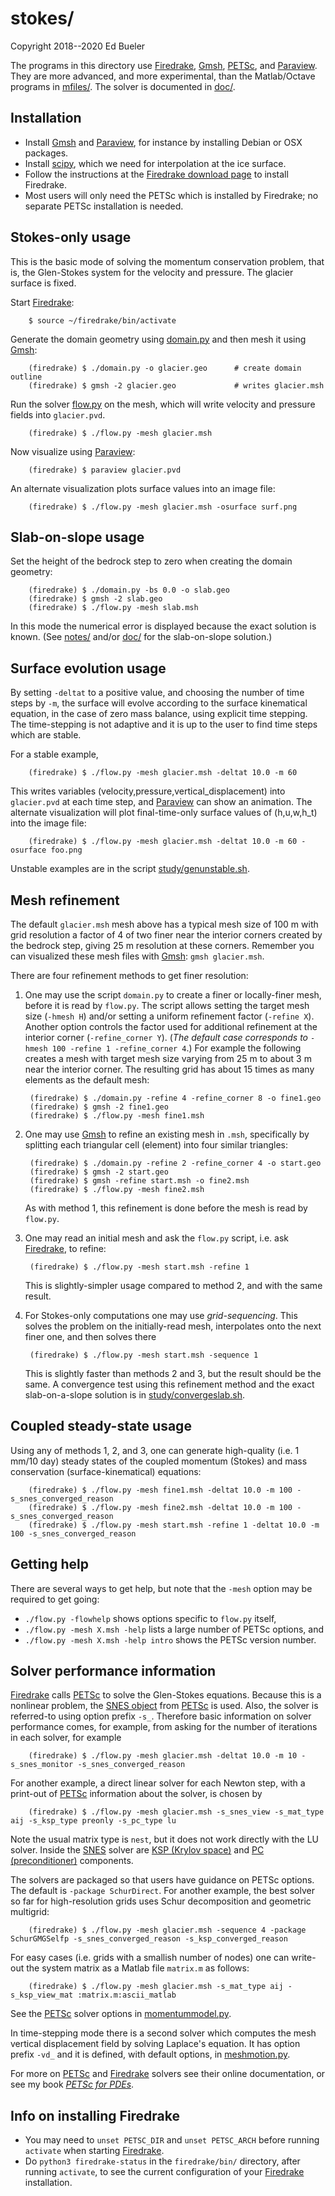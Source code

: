 stokes/
=======

Copyright 2018--2020 Ed Bueler

The programs in this directory use [Firedrake](https://www.firedrakeproject.org/), [Gmsh](http://gmsh.info/), [PETSc](http://www.mcs.anl.gov/petsc/), and [Paraview](https://www.paraview.org/).  They are more advanced, and more experimental, than the Matlab/Octave programs in [mfiles/](../mfiles/).  The solver is documented in [doc/](doc/).

Installation
------------

  * Install [Gmsh](http://gmsh.info/) and [Paraview](https://www.paraview.org/),
    for instance by installing Debian or OSX packages.
  * Install [scipy](https://www.scipy.org/), which we need for interpolation
    at the ice surface.
  * Follow the instructions at the
    [Firedrake download page](https://www.firedrakeproject.org/download.html)
    to install Firedrake.
  * Most users will only need the PETSc which is installed by Firedrake; no
    separate PETSc installation is needed.

Stokes-only usage
-----------------

This is the basic mode of solving the momentum conservation problem, that is, the Glen-Stokes system for the velocity and pressure.  The glacier surface is fixed.

Start [Firedrake](https://www.firedrakeproject.org/):

        $ source ~/firedrake/bin/activate

Generate the domain geometry using [domain.py](domain.py) and then mesh it using [Gmsh](http://gmsh.info/):

        (firedrake) $ ./domain.py -o glacier.geo      # create domain outline
        (firedrake) $ gmsh -2 glacier.geo             # writes glacier.msh

Run the solver [flow.py](flow.py) on the mesh, which will write velocity and pressure fields into `glacier.pvd`.

        (firedrake) $ ./flow.py -mesh glacier.msh

Now visualize using [Paraview](https://www.paraview.org/):

        (firedrake) $ paraview glacier.pvd

An alternate visualization plots surface values into an image file:

        (firedrake) $ ./flow.py -mesh glacier.msh -osurface surf.png

Slab-on-slope usage
-------------------

Set the height of the bedrock step to zero when creating the domain geometry:

        (firedrake) $ ./domain.py -bs 0.0 -o slab.geo
        (firedrake) $ gmsh -2 slab.geo
        (firedrake) $ ./flow.py -mesh slab.msh

In this mode the numerical error is displayed because the exact solution is known.  (See [notes/](../notes/) and/or [doc/](doc/) for the slab-on-slope solution.)

Surface evolution usage
-----------------------

By setting `-deltat` to a positive value, and choosing the number of time steps by `-m`, the surface will evolve according to the surface kinematical equation, in the case of zero mass balance, using explicit time stepping.  The time-stepping is not adaptive and it is up to the user to find time steps which are stable.

For a stable example,

        (firedrake) $ ./flow.py -mesh glacier.msh -deltat 10.0 -m 60

This writes variables (velocity,pressure,vertical\_displacement) into `glacier.pvd` at each time step, and [Paraview](https://www.paraview.org/) can show an animation.  The alternate visualization will plot final-time-only surface values of (h,u,w,h_t) into the image file:

        (firedrake) $ ./flow.py -mesh glacier.msh -deltat 10.0 -m 60 -osurface foo.png

Unstable examples are in the script [study/genunstable.sh](study/genunstable.sh).

Mesh refinement
---------------

The default `glacier.msh` mesh above has a typical mesh size of 100 m with grid resolution a factor of 4 of two finer near the interior corners created by the bedrock step, giving 25 m resolution at these corners.  Remember you can visualized these mesh files with [Gmsh](http://gmsh.info/): `gmsh glacier.msh`.

There are four refinement methods to get finer resolution:

1. One may use the script `domain.py` to create a finer or locally-finer mesh, before it is read by `flow.py`.  The script allows setting the target mesh size (`-hmesh H`) and/or setting a uniform refinement factor (`-refine X`).  Another option controls the factor used for additional refinement at the interior corner (`-refine_corner Y`).  (_The default case corresponds to_ `-hmesh 100 -refine 1 -refine_corner 4`.)  For example the following creates a mesh with target mesh size varying from 25 m to about 3 m near the interior corner.  The resulting grid has about 15 times as many elements as the default mesh:

        (firedrake) $ ./domain.py -refine 4 -refine_corner 8 -o fine1.geo
        (firedrake) $ gmsh -2 fine1.geo
        (firedrake) $ ./flow.py -mesh fine1.msh

2. One may use [Gmsh](http://gmsh.info/) to refine an existing mesh in `.msh`, specifically by splitting each triangular cell (element) into four similar triangles:

        (firedrake) $ ./domain.py -refine 2 -refine_corner 4 -o start.geo
        (firedrake) $ gmsh -2 start.geo
        (firedrake) $ gmsh -refine start.msh -o fine2.msh
        (firedrake) $ ./flow.py -mesh fine2.msh

    As with method 1, this refinement is done before the mesh is read by `flow.py`.

3. One may read an initial mesh and ask the `flow.py` script, i.e. ask [Firedrake](https://www.firedrakeproject.org/), to refine:

        (firedrake) $ ./flow.py -mesh start.msh -refine 1

    This is slightly-simpler usage compared to method 2, and with the same result.

4. For Stokes-only computations one may use _grid-sequencing_.  This solves the problem on the initially-read mesh, interpolates onto the next finer one, and then solves there

        (firedrake) $ ./flow.py -mesh start.msh -sequence 1

    This is slightly faster than methods 2 and 3, but the result should be the same.  A convergence test using this refinement method and the exact slab-on-a-slope solution is in [study/convergeslab.sh](study/convergeslab.sh).

Coupled steady-state usage
--------------------------

Using any of methods 1, 2, and 3, one can generate high-quality (i.e. 1 mm/10 day) steady states of the coupled momentum (Stokes) and mass conservation (surface-kinematical) equations:

        (firedrake) $ ./flow.py -mesh fine1.msh -deltat 10.0 -m 100 -s_snes_converged_reason
        (firedrake) $ ./flow.py -mesh fine2.msh -deltat 10.0 -m 100 -s_snes_converged_reason
        (firedrake) $ ./flow.py -mesh start.msh -refine 1 -deltat 10.0 -m 100 -s_snes_converged_reason

Getting help
------------

There are several ways to get help, but note that the `-mesh` option may be
required to get going:

  * `./flow.py -flowhelp` shows options specific to `flow.py` itself,
  * `./flow.py -mesh X.msh -help` lists a large number of PETSc options, and
  * `./flow.py -mesh X.msh -help intro` shows the PETSc version number.

Solver performance information
------------------------------

[Firedrake](https://www.firedrakeproject.org/) calls [PETSc](http://www.mcs.anl.gov/petsc/) to solve the Glen-Stokes equations.  Because this is a nonlinear problem, the [SNES object](https://www.mcs.anl.gov/petsc/petsc-current/docs/manualpages/SNES/index.html) from [PETSc](http://www.mcs.anl.gov/petsc/) is used.  Also, the solver is referred-to using option prefix `-s_`.  Therefore basic information on solver performance comes, for example, from asking for the number of iterations in each solver, for example

        (firedrake) $ ./flow.py -mesh glacier.msh -deltat 10.0 -m 10 -s_snes_monitor -s_snes_converged_reason

For another example, a direct linear solver for each Newton step, with a print-out of [PETSc](http://www.mcs.anl.gov/petsc/) information about the solver, is chosen by

        (firedrake) $ ./flow.py -mesh glacier.msh -s_snes_view -s_mat_type aij -s_ksp_type preonly -s_pc_type lu

Note the usual matrix type is `nest`, but it does not work directly with the LU solver.  Inside the [SNES](https://www.mcs.anl.gov/petsc/petsc-current/docs/manualpages/SNES/index.html) solver are [KSP (Krylov space)](https://www.mcs.anl.gov/petsc/petsc-current/docs/manualpages/KSP/index.html) and [PC (preconditioner)](https://www.mcs.anl.gov/petsc/petsc-current/docs/manualpages/PC/index.html) components.

The solvers are packaged so that users have guidance on PETSc options.  The default is `-package SchurDirect`.  For another example, the best solver so far for high-resolution grids uses Schur decomposition and geometric multigrid:

        (firedrake) $ ./flow.py -mesh glacier.msh -sequence 4 -package SchurGMGSelfp -s_snes_converged_reason -s_ksp_converged_reason

For easy cases (i.e. grids with a smallish number of nodes) one can write-out the system matrix as a Matlab file `matrix.m` as follows:

        (firedrake) $ ./flow.py -mesh glacier.msh -s_mat_type aij -s_ksp_view_mat :matrix.m:ascii_matlab

See the [PETSc](http://www.mcs.anl.gov/petsc/) solver options in [momentummodel.py](momentummodel.py).

In time-stepping mode there is a second solver which computes the mesh vertical displacement field by solving Laplace's equation.  It has option prefix `-vd_` and it is defined, with default options, in [meshmotion.py](meshmotion.py).

For more on [PETSc](http://www.mcs.anl.gov/petsc/) and [Firedrake](https://www.firedrakeproject.org/) solvers see their online documentation, or see my book [_PETSc for PDEs_](https://github.com/bueler/p4pdes).

Info on installing Firedrake
-----------------------

  * You may need to `unset PETSC_DIR` and `unset PETSC_ARCH` before running `activate` when starting [Firedrake](https://www.firedrakeproject.org/).
  * Do `python3 firedrake-status` in the `firedrake/bin/` directory, after running `activate`, to see the current configuration of your [Firedrake](https://www.firedrakeproject.org/) installation.

